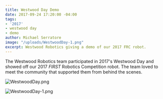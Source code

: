 ```yaml
---
title: Westwood Day Demo
date: 2017-09-24 17:20:00 -04:00
tags:
- '2017'
- westwood day
- demo
author: Michael Serratore
image: "/uploads/WestwoodDay-1.png"
excerpt: Westwood Robotics giving a demo of our 2017 FRC robot.
---
```


The Westwood Robotics team participated in 2017's Westwood Day and showed off our 2017 *FIRST* Robotics Competition robot. The team loved to meet the community that supported them from behind the scenes.

![WestwoodDay.png](/uploads/WestwoodDay.png)

![WestwoodDay-1.png](/uploads/WestwoodDay-1.png)